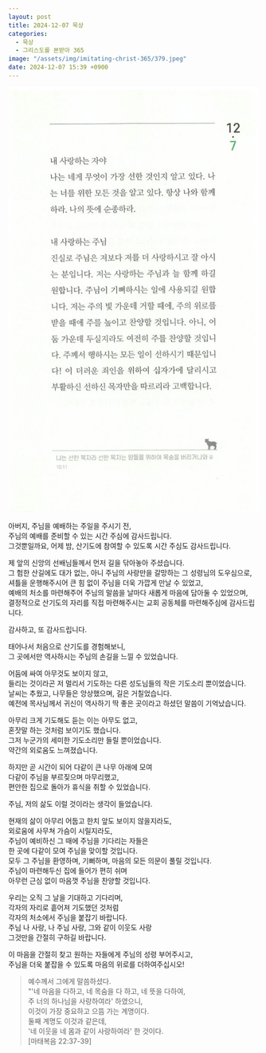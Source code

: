 ```yaml
---
layout: post
title: 2024-12-07 묵상
categories:
  - 묵상
  - 그리스도를 본받아 365
image: "/assets/img/imitating-christ-365/379.jpeg"
date: 2024-12-07 15:39 +0900
---
```


![image](/assets/img/imitating-christ-365/379.jpeg)

아버지, 주님을 예배하는 주일을 주시기 전,  
주님의 예배를 준비할 수 있는 시간 주심에 감사드립니다.  
그것뿐일까요, 어제 밤, 산기도에 참여할 수 있도록 시간 주심도 감사드립니다.

제 앞의 신앙의 선배님들께서 먼저 길을 닦아놓아 주셨습니다.  
그 험한 산길에도 대가 없는, 아니 주님의 사랑만을 갈망하는 그 성령님의 도우심으로,  
셔틀을 운행해주시어 큰 힘 없이 주님을 더욱 가깝게 만날 수 있었고,  
예배의 처소를 마련해주어 주님의 말씀을 날마다 새롭게 마음에 담아둘 수 있었으며,  
결정적으로 산기도의 자리를 직접 마련해주시는 교회 공동체를 마련해주심에 감사드립니다.

감사하고, 또 감사드립니다.

태어나서 처음으로 산기도를 경험해보니,  
그 곳에서만 역사하시는 주님의 손길을 느낄 수 있었습니다.

어둠에 싸여 아무것도 보이지 않고,  
들리는 것이라곤 저 멀리서 기도하는 다른 성도님들의 작은 기도소리 뿐이었습니다.  
날씨는 추웠고, 나무들은 앙상했으며, 길은 거칠었습니다.  
예전에 목사님께서 귀신이 역사하기 딱 좋은 곳이라고 하셨던 말씀이 기억났습니다.

아무리 크게 기도해도 듣는 이는 아무도 없고,  
혼잣말 하는 것처럼 보이기도 했습니다.  
그저 누군가의 세미한 기도소리만 들릴 뿐이었습니다.  
약간의 외로움도 느껴졌습니다.

하지만 곧 시간이 되어 다같이 큰 나무 아래에 모여  
다같이 주님을 부르짖으며 마무리했고,  
편안한 집으로 돌아가 휴식을 취할 수 있었습니다.

주님, 저의 삶도 이럴 것이라는 생각이 들었습니다.

현재의 삶이 아무리 어둡고 한치 앞도 보이지 않을지라도,  
외로움에 사무쳐 가슴이 시릴지라도,  
주님이 예비하신 그 때에 주님을 기다리는 자들은  
한 곳에 다같이 모여 주님을 맞이할 것입니다.  
모두 그 주님을 환영하며, 기뻐하며, 마음의 모든 의문이 풀릴 것입니다.  
주님이 마련해두신 집에 들어가 편히 쉬며  
아무런 근심 없이 마음껏 주님을 찬양할 것입니다.

우리는 오직 그 날을 기대하고 기다리며,  
각자의 자리로 흩어져 기도했던 것처럼  
각자의 처소에서 주님을 붙잡기 바랍니다.  
주님 나 사랑, 나 주님 사랑, 그와 같이 이웃도 사랑  
그것만을 간절히 구하길 바랍니다.

이 마음을 간절히 찾고 원하는 자들에게 주님의 성령 부어주시고,  
주님을 더욱 붙잡을 수 있도록 마음의 위로를 더하여주십시오!

> 예수께서 그에게 말씀하셨다.  
> "'네 마음을 다하고, 네 목숨을 다 하고, 네 뜻을 다하여,  
> 주 너의 하나님을 사랑하여라' 하였으니,  
> 이것이 가장 중요하고 으뜸 가는 계명이다.  
> 둘째 계명도 이것과 같은데,  
> '네 이웃을 네 몸과 같이 사랑하여라' 한 것이다.  
> [마태복음 22:37-39]
